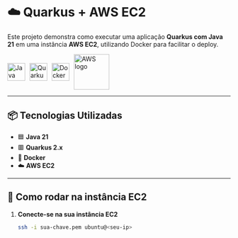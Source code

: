 # ☁️ Quarkus + AWS EC2

Este projeto demonstra como executar uma aplicação **Quarkus com Java 21** em uma instância **AWS EC2**, utilizando Docker para facilitar o deploy.

<div style="display: flex; gap: 10px; align-items: center;">
  <img src="https://cdn.jsdelivr.net/gh/devicons/devicon/icons/java/java-original.svg" width="40" alt="Java logo"/>
  <img src="https://cdn.jsdelivr.net/gh/devicons/devicon/icons/quarkus/quarkus-original.svg" width="40" alt="Quarkus logo"/>
  <img src="https://cdn.jsdelivr.net/gh/devicons/devicon/icons/docker/docker-original.svg" width="40" alt="Docker logo"/>
  <img src="https://a0.awsstatic.com/libra-css/images/logos/aws_logo_smile_1200x630.png" width="80" alt="AWS logo"/>
</div>

---

## 📦 Tecnologias Utilizadas

- 🟦 **Java 21**
- 🟥 **Quarkus 2.x**
- 🐳 **Docker**
- ☁️ **AWS EC2**

---

## 🚀 Como rodar na instância EC2

1. **Conecte-se na sua instância EC2**
   ```bash
   ssh -i sua-chave.pem ubuntu@<seu-ip>
